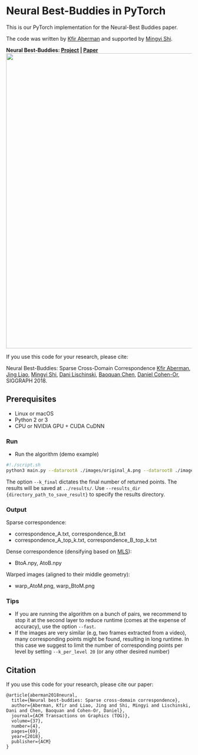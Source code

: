 # Neural Best-Buddies in PyTorch

This is our PyTorch implementation for the Neural-Best Buddies paper.

The code was written by [Kfir Aberman](https://kfiraberman.github.io/) and supported by [Mingyi Shi](https://rubbly.cn/).

**Neural Best-Buddies: [Project](http://fve.bfa.edu.cn/recap/nbbs/) |  [Paper](https://arxiv.org/pdf/1805.04140.pdf)**
<img src="./images/teaser.jpg" width="800" />

If you use this code for your research, please cite:

Neural Best-Buddies: Sparse Cross-Domain Correspondence
[Kfir Aberman](https://kfiraberman.github.io/), [Jing Liao](https://liaojing.github.io/html/), [Mingyi Shi](https://rubbly.cn/), [Dani Lischinski](http://danix3d.droppages.com/), [Baoquan Chen](http://www.cs.sdu.edu.cn/~baoquan/), [Daniel Cohen-Or](https://www.cs.tau.ac.il/~dcor/), SIGGRAPH 2018.

## Prerequisites
- Linux or macOS
- Python 2 or 3
- CPU or NVIDIA GPU + CUDA CuDNN

### Run

- Run the algorithm (demo example)
```bash
#!./script.sh
python3 main.py --datarootA ./images/original_A.png --datarootB ./images/original_B.png --name lion_cat --k_final 10
```
The option `--k_final` dictates the final number of returned points. The results will be saved at `../results/`. Use `--results_dir {directory_path_to_save_result}` to specify the results directory.

### Output
Sparse correspondence:
- correspondence_A.txt, correspondence_B.txt
- correspondence_A_top_k.txt, correspondence_B_top_k.txt

Dense correspondence (densifying based on [MLS](http://faculty.cse.tamu.edu/schaefer/research/mls.pdf)):
-  BtoA.npy, AtoB.npy

Warped images (aligned to their middle geometry):
- warp_AtoM.png, warp_BtoM.png

### Tips
- If you are running the algorithm on a bunch of pairs, we recommend to stop it at the second layer to reduce runtime (comes at the expense of accuracy), use the option `--fast`.
- If the images are very similar (e.g, two frames extracted from a video), many corresponding points might be found, resulting in long runtime. In this case we suggest to limit the number of corresponding points per level by setting `--k_per_level 20` (or any other desired number)

## Citation
If you use this code for your research, please cite our paper:
```
@article{aberman2018neural,
  title={Neural best-buddies: Sparse cross-domain correspondence},
  author={Aberman, Kfir and Liao, Jing and Shi, Mingyi and Lischinski, Dani and Chen, Baoquan and Cohen-Or, Daniel},
  journal={ACM Transactions on Graphics (TOG)},
  volume={37},
  number={4},
  pages={69},
  year={2018},
  publisher={ACM}
}
```
